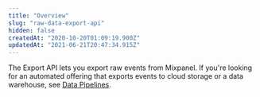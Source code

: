 ```yaml
---
title: "Overview"
slug: "raw-data-export-api"
hidden: false
createdAt: "2020-10-20T01:09:19.900Z"
updatedAt: "2021-06-21T20:47:34.915Z"
---
```

The Export API lets you export raw events from Mixpanel. If you're looking for an automated offering that exports events to cloud storage or a data warehouse, see [Data Pipelines](doc:data-pipelines).
